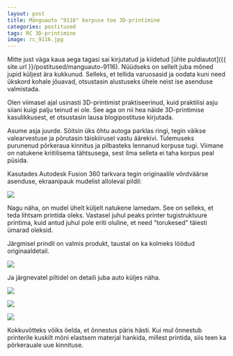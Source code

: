 ```yaml
---
layout: post
title: Mänguauto "9116" korpuse toe 3D-printimine
categories: postitused
tags: RC 3D-printimine
image: rc_9116.jpg
---
```

Mitte just väga kaua aega tagasi sai kirjutatud ja kiidetud [ühte puldiautot]({{ site.url }}/postitused/manguauto-9116). Nüüdseks on sellelt juba mõned jupid küljest ära kukkunud. Selleks, et tellida varuosasid ja oodata kuni need ükskord kohale jõuavad, otsustasin alustuseks ühele neist ise asenduse valmistada.

Olen viimasel ajal usinasti 3D-printimist praktiseerinud, kuid praktilisi asju siiani kuigi palju teinud ei ole. See aga on nii hea näide 3D-printimise kasulikkusest, et otsustasin lausa blogipostituse kirjutada.

Asume asja juurde. Sõitsin üks õhtu autoga parklas ringi, tegin väikse valearvestuse ja põrutasin täiskiirusel vastu äärekivi. Tulemuseks purunenud põrkeraua kinnitus ja pilbasteks lennanud korpuse tugi. Viimane on natukene kriitilisema tähtsusega, sest ilma selleta ei taha korpus peal püsida.

Kasutades Autodesk Fusion 360 tarkvara tegin originaalile võrdväärse asenduse, ekraanipauk mudelist alloleval pildil:

![](9116-3d-prinditud-korpuse-toe-mudel.png)

Nagu näha, on mudel ühelt küljelt natukene lamedam. See on selleks, et teda lihtsam printida oleks. Vastasel juhul peaks printer tugistruktuure printima, kuid antud juhul pole eriti oluline, et need "torukesed" täiesti ümarad oleksid.

Järgmisel prindil on valmis produkt, taustal on ka kolmeks löödud originaaldetail.

![](9116-3d-prinditud-korpuse-tugi.jpg)

Ja järgnevatel piltidel on detaili juba auto küljes näha.

![](9116-3d-prinditud-korpuse-tugi-eest.jpg)

![](9116-3d-prinditud-korpuse-tugi-tagant.jpg)

![](9116-3d-prinditud-korpuse-toega.jpg)

Kokkuvõtteks võiks öelda, et õnnestus päris hästi. Kui mul õnnestub printerile kuskilt mõni elastsem materjal hankida, millest printida, siis teen ka põrkerauale uue kinnituse.

